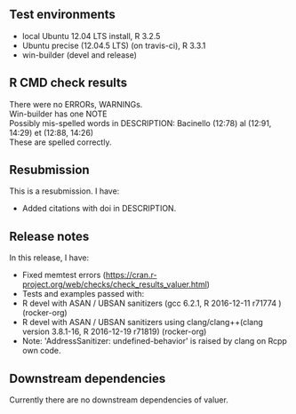 ## Test environments
* local Ubuntu 12.04 LTS install, R  3.2.5
* Ubuntu precise (12.04.5 LTS) (on travis-ci), R 3.3.1
* win-builder (devel and release)

## R CMD check results
There were no ERRORs, WARNINGs.  
Win-builder has one NOTE  
Possibly mis-spelled words in DESCRIPTION:
  Bacinello (12:78)
  al (12:91, 14:29)
  et (12:88, 14:26)  
These are spelled correctly.


## Resubmission
This is a resubmission. I have:
* Added citations with doi in DESCRIPTION.

## Release notes
In this release, I have:

* Fixed memtest errors (https://cran.r-project.org/web/checks/check_results_valuer.html)
* Tests and examples passed with:
* R devel with ASAN / UBSAN sanitizers (gcc 6.2.1, R 2016-12-11 r71774 )   (rocker-org)
* R devel with ASAN / UBSAN sanitizers using clang/clang++(clang version 3.8.1-16, R 2016-12-19 r71819)  (rocker-org)
* Note: 'AddressSanitizer: undefined-behavior' is raised by clang on Rcpp own code. 


## Downstream dependencies
Currently there are no downstream dependencies of valuer.
